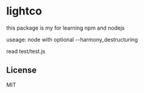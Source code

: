 # lightco


this package is my for learning npm and nodejs


useage:
node with optional --harmony_destructuring

read test/test.js

## License

  MIT

